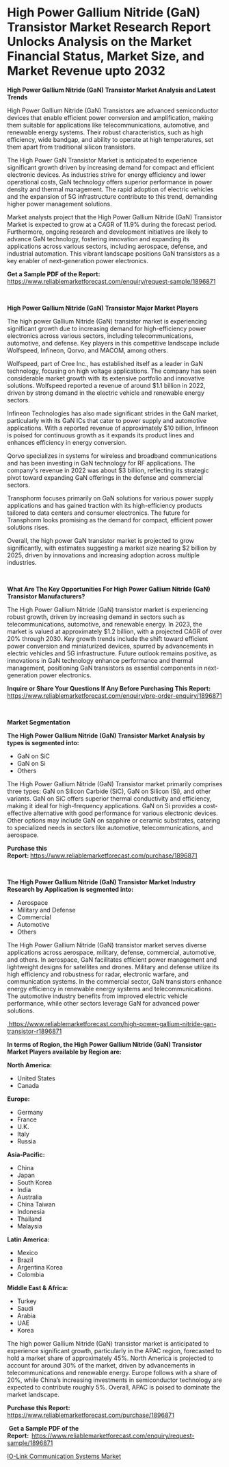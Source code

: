 <p><h1>High Power Gallium Nitride (GaN) Transistor Market Research Report Unlocks Analysis on the Market Financial Status, Market Size, and Market Revenue upto 2032</h1></p><p><strong>High Power Gallium Nitride (GaN) Transistor Market Analysis and Latest Trends</strong></p>
<p><p>High Power Gallium Nitride (GaN) Transistors are advanced semiconductor devices that enable efficient power conversion and amplification, making them suitable for applications like telecommunications, automotive, and renewable energy systems. Their robust characteristics, such as high efficiency, wide bandgap, and ability to operate at high temperatures, set them apart from traditional silicon transistors.</p><p>The High Power GaN Transistor Market is anticipated to experience significant growth driven by increasing demand for compact and efficient electronic devices. As industries strive for energy efficiency and lower operational costs, GaN technology offers superior performance in power density and thermal management. The rapid adoption of electric vehicles and the expansion of 5G infrastructure contribute to this trend, demanding higher power management solutions.</p><p>Market analysts project that the High Power Gallium Nitride (GaN) Transistor Market is expected to grow at a CAGR of 11.9% during the forecast period. Furthermore, ongoing research and development initiatives are likely to advance GaN technology, fostering innovation and expanding its applications across various sectors, including aerospace, defense, and industrial automation. This vibrant landscape positions GaN transistors as a key enabler of next-generation power electronics.</p></p>
<p><strong>Get a Sample PDF of the Report:&nbsp;</strong> <a href="https://www.reliablemarketforecast.com/enquiry/request-sample/1896871?utm_campaign=2195&utm_medium=2&utm_source=Github&utm_content=ia&utm_term=13022025&utm_id=high-power-gallium-nitride-gan-transistor">https://www.reliablemarketforecast.com/enquiry/request-sample/1896871</a></p>
<p>&nbsp;</p>
<p><strong>High Power Gallium Nitride (GaN) Transistor Major Market Players</strong></p>
<p><p>The high power Gallium Nitride (GaN) transistor market is experiencing significant growth due to increasing demand for high-efficiency power electronics across various sectors, including telecommunications, automotive, and defense. Key players in this competitive landscape include Wolfspeed, Infineon, Qorvo, and MACOM, among others.</p><p>Wolfspeed, part of Cree Inc., has established itself as a leader in GaN technology, focusing on high voltage applications. The company has seen considerable market growth with its extensive portfolio and innovative solutions. Wolfspeed reported a revenue of around $1.1 billion in 2022, driven by strong demand in the electric vehicle and renewable energy sectors.</p><p>Infineon Technologies has also made significant strides in the GaN market, particularly with its GaN ICs that cater to power supply and automotive applications. With a reported revenue of approximately $10 billion, Infineon is poised for continuous growth as it expands its product lines and enhances efficiency in energy conversion.</p><p>Qorvo specializes in systems for wireless and broadband communications and has been investing in GaN technology for RF applications. The company's revenue in 2022 was about $3 billion, reflecting its strategic pivot toward expanding GaN offerings in the defense and commercial sectors.</p><p>Transphorm focuses primarily on GaN solutions for various power supply applications and has gained traction with its high-efficiency products tailored to data centers and consumer electronics. The future for Transphorm looks promising as the demand for compact, efficient power solutions rises.</p><p>Overall, the high power GaN transistor market is projected to grow significantly, with estimates suggesting a market size nearing $2 billion by 2025, driven by innovations and increasing adoption across multiple industries.</p></p>
<p>&nbsp;</p>
<p><strong>What Are The Key Opportunities For High Power Gallium Nitride (GaN) Transistor Manufacturers?</strong></p>
<p><p>The High Power Gallium Nitride (GaN) transistor market is experiencing robust growth, driven by increasing demand in sectors such as telecommunications, automotive, and renewable energy. In 2023, the market is valued at approximately $1.2 billion, with a projected CAGR of over 20% through 2030. Key growth trends include the shift toward efficient power conversion and miniaturized devices, spurred by advancements in electric vehicles and 5G infrastructure. Future outlook remains positive, as innovations in GaN technology enhance performance and thermal management, positioning GaN transistors as essential components in next-generation power electronics.</p></p>
<p><strong>Inquire or Share Your Questions If Any Before Purchasing This Report:</strong> <a href="https://www.reliablemarketforecast.com/enquiry/pre-order-enquiry/1896871?utm_campaign=2195&utm_medium=2&utm_source=Github&utm_content=ia&utm_term=13022025&utm_id=high-power-gallium-nitride-gan-transistor">https://www.reliablemarketforecast.com/enquiry/pre-order-enquiry/1896871</a></p>
<p>&nbsp;</p>
<p><strong>Market Segmentation</strong></p>
<p><strong>The High Power Gallium Nitride (GaN) Transistor Market Analysis by types is segmented into:</strong></p>
<p><ul><li>GaN on SiC</li><li>GaN on Si</li><li>Others</li></ul></p>
<p><p>The High Power Gallium Nitride (GaN) Transistor market primarily comprises three types: GaN on Silicon Carbide (SiC), GaN on Silicon (Si), and other variants. GaN on SiC offers superior thermal conductivity and efficiency, making it ideal for high-frequency applications. GaN on Si provides a cost-effective alternative with good performance for various electronic devices. Other options may include GaN on sapphire or ceramic substrates, catering to specialized needs in sectors like automotive, telecommunications, and aerospace.</p></p>
<p><strong>Purchase this Report:&nbsp;</strong><a href="https://www.reliablemarketforecast.com/purchase/1896871?utm_campaign=2195&utm_medium=2&utm_source=Github&utm_content=ia&utm_term=13022025&utm_id=high-power-gallium-nitride-gan-transistor">https://www.reliablemarketforecast.com/purchase/1896871</a></p>
<p>&nbsp;</p>
<p><strong>The High Power Gallium Nitride (GaN) Transistor Market Industry Research by Application is segmented into:</strong></p>
<p><ul><li>Aerospace</li><li>Military and Defense</li><li>Commercial</li><li>Automotive</li><li>Others</li></ul></p>
<p><p>The High Power Gallium Nitride (GaN) transistor market serves diverse applications across aerospace, military, defense, commercial, automotive, and others. In aerospace, GaN facilitates efficient power management and lightweight designs for satellites and drones. Military and defense utilize its high efficiency and robustness for radar, electronic warfare, and communication systems. In the commercial sector, GaN transistors enhance energy efficiency in renewable energy systems and telecommunications. The automotive industry benefits from improved electric vehicle performance, while other sectors leverage GaN for advanced power solutions.</p></p>
<p><a href="https://www.reliablemarketforecast.com/high-power-gallium-nitride-gan-transistor-r1896871?utm_campaign=2195&utm_medium=2&utm_source=Github&utm_content=ia&utm_term=13022025&utm_id=high-power-gallium-nitride-gan-transistor">&nbsp;https://www.reliablemarketforecast.com/high-power-gallium-nitride-gan-transistor-r1896871</a></p>
<p><strong>In terms of Region, the High Power Gallium Nitride (GaN) Transistor Market Players available by Region are:</strong></p>
<p>
    <p> <strong> North America: </strong>
        <ul>
            <li>United States</li>
            <li>Canada</li>
        </ul>
        </p> 
    <p> <strong> Europe: </strong>
        <ul>
            <li>Germany</li>
            <li>France</li>
            <li>U.K.</li>
            <li>Italy</li>
            <li>Russia</li>
        </ul>
        </p> 
    <p> <strong> Asia-Pacific: </strong>
        <ul>
            <li>China</li>
            <li>Japan</li>
            <li>South Korea</li>
            <li>India</li>
            <li>Australia</li>
            <li>China Taiwan</li>
            <li>Indonesia</li>
            <li>Thailand</li>
            <li>Malaysia</li>
        </ul>
        </p> 
    <p> <strong> Latin America: </strong>
        <ul>
            <li>Mexico</li>
            <li>Brazil</li>
            <li>Argentina Korea</li>
            <li>Colombia</li>
        </ul>
        </p> 
    <p> <strong> Middle East & Africa: </strong>
        <ul>
            <li>Turkey</li>
            <li>Saudi</li>
            <li>Arabia</li>
            <li>UAE</li>
            <li>Korea</li>
        </ul>
    </p>
    </p>
<p><p>The high power Gallium Nitride (GaN) transistor market is anticipated to experience significant growth, particularly in the APAC region, forecasted to hold a market share of approximately 45%. North America is projected to account for around 30% of the market, driven by advancements in telecommunications and renewable energy. Europe follows with a share of 20%, while China’s increasing investments in semiconductor technology are expected to contribute roughly 5%. Overall, APAC is poised to dominate the market landscape.</p></p>
<p><strong>Purchase this Report: </strong><a href="https://www.reliablemarketforecast.com/purchase/1896871?utm_campaign=2195&utm_medium=2&utm_source=Github&utm_content=ia&utm_term=13022025&utm_id=high-power-gallium-nitride-gan-transistor">https://www.reliablemarketforecast.com/purchase/1896871</a></p>
<p>&nbsp;<strong>Get a Sample PDF of the Report:&nbsp;&nbsp;</strong><a href="https://www.reliablemarketforecast.com/enquiry/request-sample/1896871?utm_campaign=2195&utm_medium=2&utm_source=Github&utm_content=ia&utm_term=13022025&utm_id=high-power-gallium-nitride-gan-transistor">https://www.reliablemarketforecast.com/enquiry/request-sample/1896871</a></p>
<p><strong></strong></p>
<p><p><a href="https://github.com/seanmcma708/Market-Research-Report-List-1/blob/main/io-link-communication-systems-market.md?utm_campaign=2195&utm_medium=2&utm_source=Github&utm_content=ia&utm_term=13022025&utm_id=high-power-gallium-nitride-gan-transistor">IO-Link Communication Systems Market</a></p></p>